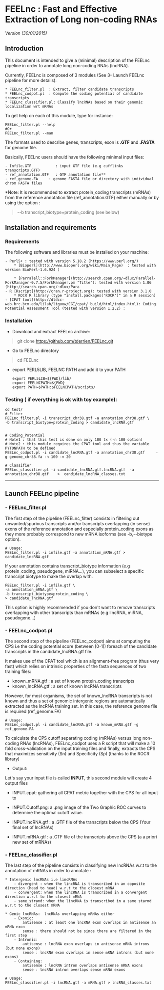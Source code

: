 # FEELnc : Fast and Effective Extraction of Long non-coding RNAs

*Version (30/01/2015)*

## Introduction

This document is intended to give a (minimal) description of the FEELnc pipeline in order to annotate long non-coding RNAs (lncRNA).

Currently, FEELnc is composed of 3 modules (See 3- Launch FEELnc pipeline for more details):

	* FEELnc_filter.pl	: Extract, filter candidate transcripts
	* FEELnc_codpot.pl	: Compute the coding potential of candidate transcripts
	* FEELnc_classifier.pl: Classify lncRNAs based on their genomic localization wrt mRNAs 


To get help on each of this module, type for instance:

	FEELnc_filter.pl --help
	#Or
    FEELnc_filter.pl --man 


The formats used to describe genes, transcripts, exon is **.GTF** and **.FASTA** for genome file. 

Basically, FEELnc users should have the following minimal input files:

	- Infile.GTF		   : input GTF file (e.g cufflinks transcripts.GTF)
	- ref_annotation.GTF   : GTF annotation file**
	- ref_genome.FA		: genome FASTA file or directory with individual chrom FASTA files


*Note: It is recommended to extract protein_coding transcripts (mRNAs) from the reference annotation file (ref_annotation.GTF) either manually or by using the option :

> --b transcript_biotype=protein_coding (see below)


## Installation and requirements

### Requirements
	
The following software and libraries must be installed on your machine:

	- Perl5+ : tested with version 5.18.2 (https://www.perl.org/)
    	* [Bioperl](http://www.bioperl.org/wiki/Main_Page)  : tested with version BioPerl-1.6.924 )
         
        * [Parralell::ForkManager](http://search.cpan.org/~dlux/Parallel-ForkManager-0.7.5/ForkManager.pm "Title"): tested with version 1.06 (http://search.cpan.org/~dlux/Para
    - R [Rscript](http://cran.r-project.org): tested with version 3.1.0 
    	* ROCR R library (type "install.packages('ROCR')" in a R session)
	- [CPAT tool](http://dldcc-web.brc.bcm.edu/lilab/liguow/CGI/cpat/_build/html/index.html): Coding Potential Assessment Tool (tested with version 1.2.2) : 


### Installation

- Download and extract FEELnc archive:

> git clone https://github.com/tderrien/FEELnc.git

- Go to FEELnc directory

> cd FEELnc

- export PERL5LIB, FEELNC PATH and add it to your PATH

      export PERL5LIB=${PWD}/lib/
      export FEELNCPATH=${PWD}
      export PATH=$PATH:$FEELNCPATH/scripts/

### Testing ( if everything is ok with toy example):

	cd test/
	# Filter
	FEELnc_filter.pl -i transcript_chr38.gtf -a annotation_chr38.gtf \
    -b transcript_biotype=protein_coding > candidate_lncRNA.gtf


	# Coding_Potential
    # Note1 : that this test is done on only 100 tx (-n 100 option)
	# Note2 : this module requires the CPAT tool and thus the variable PYTONPATH to be defined
	FEELnc_codpot.pl -i candidate_lncRNA.gtf -a annotation_chr38.gtf     -g genome_chr38.fa -n 100 -v 20
    
    # Classifier
	FEELnc_classifier.pl -i candidate_lncRNA.gtf.lncRNA.gtf  -a annotation_chr38.gtf    >  candidate_lncRNA_classes.txt


-------------------------
## Launch FEELnc pipeline

### - FEELnc_filter.pl

The first step of the pipeline (FEELnc_filter) consists in filtering out unwanted/spurious transcripts and/or transcripts overlapping (in sense) exons of the reference annotation 
and especially protein_coding exons as they more probably correspond to new mRNA isoforms (see -b,--biotype option).

	# Usage:
    FEELnc_filter.pl -i infile.gtf -a annotation_mRNA.gtf > candidate_lncRNA.gtf


If your annotation contains transcript_biotype information (e.g protein_coding, pseudogene, miRNA...), you can subselect a specific transcript biotype to make the overlap with.

    FEELnc_filter.pl -i infile.gtf \
	-a annotation_mRNA.gtf \
	-b transcript_biotype=protein_coding \
	> candidate_lncRNA.gtf

This option is highly recommended if you don't want to remove transcripts 
overlapping with other transcripts than mRNAs (e.g lincRNA, miRNA, pseudogene...)



### - FEELnc_codpot.pl

The second step of the pipeline (FEELnc_codpot) aims at computing the CPS i.e the coding potential score (between [0-1]) foreach of the candidate transcripts in the candidate_lncRNA.gtf file.

It makes use of the CPAT tool which is an alignment-free program (thus very fast) which relies on  intrinsic properties of the fasta sequences of  two training files:
	
 - known_mRNA.gtf   : a set of known protein_coding transcripts
 - known_lncRNA.gtf : a set of known lncRNA transcripts

However, for most organisms, the set of known_lncRNA transcripts is not known and thus 
a set of genomic intergenic regions are automatically extracted as the lncRNA training set. 
In this case, the reference genome file is required (ref_genome.FA)

	# Usage:
    FEELnc_codpot.pl -i candidate_lncRNA.gtf -a known_mRNA.gtf -g ref_genome.FA 

To calculate the CPS cutoff separating coding (mRNAs) versus long non-coding RNAs (lncRNAs), 
FEELnc_codpot uses a R script that will make a 10 fold cross-validation on the input training files and finally,  extracts the CPS that maximizes sensitivity (Sn) and Specificity (Sp) (thanks to the ROCR library)

* Output:

Let's say your input file is called **INPUT**, this second module will create 4 output files 
 
 - INPUT.cpat: gathering all CPAT metric together with the CPS for all input tx
 
 - INPUT.Cutoff.png: a .png image of the Two Graphic ROC curves to determine the optimal cutoff value.
 
 - INPUT.lncRNA.gtf : a .GTF file of the transcripts below the CPS (Your final set of lncRNAs)

 - INPUT.mRNA.gtf : a .GTF file of the transcripts above the CPS (a a priori new set of mRNAs)


### - FEELnc_classifier.pl

The last step of the pipeline consists in classifying new lncRNAs w.r.t to the annotation of mRNAs in order to annotate :

	* Intergenic lncRNAs i.e lincRNAs
		- divergent : when the lincRNA is transcribed in an opposite direction (head to head) w.r.t to the closest mRNA
		- convergent: when the lincRNA is transcribed in a convergent direction w.r.t to the closest mRNA
		- same_strand: when the lincRNA is transcribed in a same starnd w.r.t to the closest mRNA

	* Genic lncRNAs:  lncRNAs overlapping mRNAs either
		- Exonic:
			antisense : at least one lncRNA exon overlaps in antisense an mRNA exon
			sense : there should not be since there are filtered in the first step
		- Intronic:
			antisense : lncRNA exon overlaps in antisense mRNA introns (but none exons)
			sense : lncRNA exon overlaps in sense mRNA introns (but none exons)
		- Containing:
			antisense : lncRNA intron overlaps antisense mRNA exons
			sense : lncRNA intron overlaps sense mRNA exons

	# Usage:
    FEELnc_classifier.pl -i lncRNA.gtf -a mRNA.gtf > lncRNA_classes.txt

